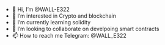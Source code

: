 - 👋 Hi, I’m @WALL-E322
- 👀 I’m interested in Crypto and blockchain
- 🌱 I’m currently learning solidity
- 💞️ I’m looking to collaborate on develpoing smart contracts
- 📫 How to reach me Telegram: @WALL_E322

<!---
WALL-E322/WALL-E322 is a ✨ special ✨ repository because its `README.md` (this file) appears on your GitHub profile.
You can click the Preview link to take a look at your changes.
--->
